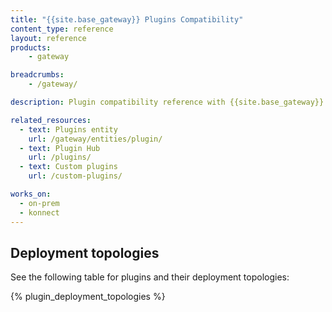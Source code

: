 ```yaml
---
title: "{{site.base_gateway}} Plugins Compatibility"
content_type: reference
layout: reference
products:
    - gateway

breadcrumbs:
    - /gateway/

description: Plugin compatibility reference with {{site.base_gateway}} and Konnect deployment topologies.

related_resources:
  - text: Plugins entity
    url: /gateway/entities/plugin/
  - text: Plugin Hub
    url: /plugins/
  - text: Custom plugins
    url: /custom-plugins/

works_on:
  - on-prem
  - konnect
---
```



## Deployment topologies

See the following table for plugins and their deployment topologies:

{% plugin_deployment_topologies %}